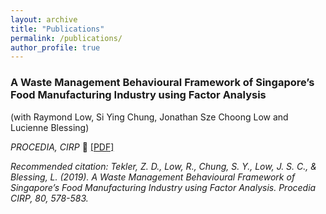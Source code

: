```yaml
---
layout: archive
title: "Publications"
permalink: /publications/
author_profile: true
---
```


<!--
{% if author.googlescholar %}
  You can also find my articles on <u><a href="{{author.googlescholar}}">my Google Scholar profile</a>.</u>
{% endif %}

{% include base_path %}

{% for post in site.publications reversed %}
  {% include archive-single.html %}
{% endfor %}

-->


### A Waste Management Behavioural Framework of Singapore’s Food Manufacturing Industry using Factor Analysis
(with Raymond Low, Si Ying Chung, Jonathan Sze Choong Low and Lucienne Blessing)

*PROCEDIA, CIRP* :rocket: [[PDF]](http://zeynepduygutekler.github.io/files/paper1.pdf)

<i>Recommended citation: Tekler, Z. D., Low, R., Chung, S. Y., Low, J. S. C., & Blessing, L. (2019). A Waste Management Behavioural Framework of Singapore’s Food Manufacturing Industry using Factor Analysis. Procedia CIRP, 80, 578-583. </i> 

